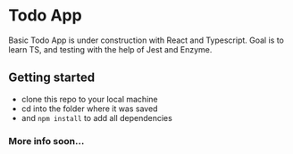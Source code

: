 # Todo App

Basic Todo App is under construction with React and Typescript. Goal is to learn TS, and testing with the help of Jest and Enzyme.

## Getting started
  
  - clone this repo to your local machine
  - cd into the folder where it was saved
  - and `npm install` to add all dependencies

### More info soon...